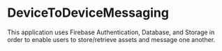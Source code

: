 # DeviceToDeviceMessaging
This application uses Firebase Authentication, Database, and Storage in order to enable users to store/retrieve assets and message one another.  
